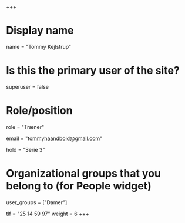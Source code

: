+++
# Display name
name = "Tommy Kejlstrup"

# Is this the primary user of the site?
superuser = false

# Role/position
role = "Træner"

email = "tommyhaandbold@gmail.com"

hold = "Serie 3"

# Organizational groups that you belong to (for People widget)
user_groups = ["Damer"]

tlf = "25 14 59 97"
weight = 6
+++
